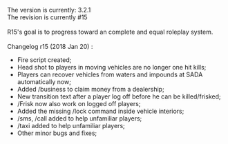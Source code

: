 The version is currently: 3.2.1<br>
The revision is currently #15
<br><br>
R15's goal is to progress toward an complete and equal roleplay system.
<br><br>
Changelog r15 (2018 Jan 20) :
  - Fire script created;
  - Head shot to players in moving vehicles are no longer one hit kills;
  - Players can recover vehicles from waters and impounds at SADA automatically now;
  - Added /business to claim money from a dealership;
  - New transition text after a player log off before he can be killed/frisked;
  - /Frisk now also work on logged off players;
  - Added the missing /lock command inside vehicle interiors;
  - /sms, /call added to help unfamiliar players;
  - /taxi added to help unfamiliar players;
  - Other minor bugs and fixes;
